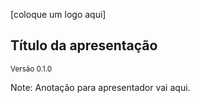 [coloque um logo aqui]
## Título da apresentação

<small>Versão 0.1.0</small>

Note:
Anotação para apresentador vai aqui.
